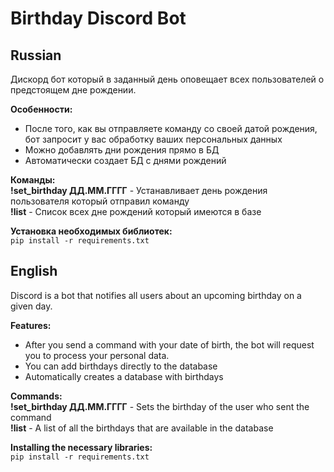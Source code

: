 # Birthday Discord Bot

## Russian
Дискорд бот который в заданный день оповещает всех пользователей о предстоящем дне рождении.

**Особенности:**
- После того, как вы отправляете команду со своей датой рождения, бот запросит у вас обработку ваших персональных данных
- Можно добавлять дни рождения прямо в БД
- Автоматически создает БД с днями рождений

**Команды:**\
**!set_birthday ДД.ММ.ГГГГ** - Устанавливает день рождения пользователя который отправил команду\
**!list** - Список всех дне рождений который имеются в базе

**Установка необходимых библиотек:**\
``pip install -r requirements.txt``

## English
Discord is a bot that notifies all users about an upcoming birthday on a given day.

**Features:**
- After you send a command with your date of birth, the bot will request you to process your personal data.
- You can add birthdays directly to the database
- Automatically creates a database with birthdays

**Commands:**\
**!set_birthday ДД.ММ.ГГГГ** - Sets the birthday of the user who sent the command\
**!list** - A list of all the birthdays that are available in the database

**Installing the necessary libraries:**\
``pip install -r requirements.txt``
